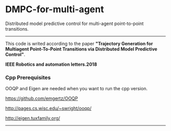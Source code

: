 # DMPC-for-multi-agent

Distributed model predictive control for multi-agent point-to-point transitions.

-----------

This code is writed according to the paper 
**"Trajectory Generation for Multiagent Point-To-Point
Transitions via Distributed Model Predictive Control"**. 

**IEEE Robotics and automation letters.2018**  

### Cpp Prerequisites

OOQP and Eigen are needed when you want to run the cpp version.

https://github.com/emgertz/OOQP

http://pages.cs.wisc.edu/~swright/ooqp/

http://eigen.tuxfamily.org/

---